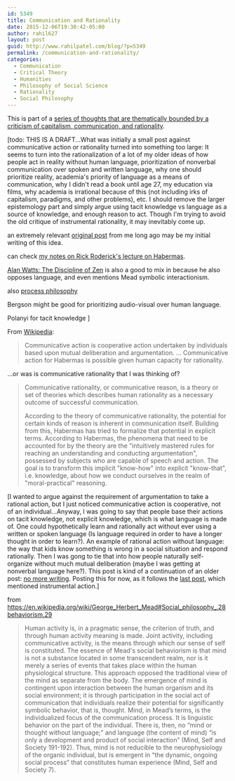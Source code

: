 ```yaml
---
id: 5349
title: Communication and Rationality
date: 2015-12-06T19:30:42-05:00
author: rahil627
layout: post
guid: http://www.rahilpatel.com/blog/?p=5349
permalink: /communication-and-rationality/
categories:
  - Communication
  - Critical Theory
  - Humanities
  - Philosophy of Social Science
  - Rationality
  - Social Philosophy
---
```

This is part of a <a href="http://www.rahilpatel.com/blog/valuable-things-ive-written#criticism_capitalism_communication_rationality">series of thoughts that are thematically bounded by a criticism of capitalism, communication, and rationality</a>.

[todo: THIS IS A DRAFT...What was initially a small post against communicative action or rationality turned into something too large: It seems to turn into the rationalization of a lot of my older ideas of how people act in reality without human language, prioritization of nonverbal communication over spoken and written language, why one should prioritize reality, academia's priority of language as a means of communication, why I didn't read a book until age 27, my education via films, why academia is irrational because of this (not including irks of capitalism, paradigms, and other problems), etc. I should remove the larger epistemology part and simply argue using tacit knowledge vs language as a source of knowledge, and enough reason to act. Though I'm trying to avoid the old critique of instrumental rationality, it may inevitably come up.

an extremely relevant <a href="http://www.rahilpatel.com/blog/prose-is-superfluous-active-communication-through-play-and-art">original post</a> from me long ago may be my initial writing of this idea.

can check <a href="http://www.rahilpatel.com/blog/rick-rodericks-lecture-on-habermas">my notes on Rick Roderick's lecture on Habermas</a>.

<a href="https://www.youtube.com/watch?v=jN19k29e_Ys">Alan Watts: The Discipline of Zen</a> is also a good to mix in because he also opposes language, and even mentions Mead symbolic interactionism.

also <a href="https://en.wikipedia.org/wiki/Process_philosophy">process philosophy</a>

Bergson might be good for prioritizing audio-visual over human language.

Polanyi for tacit knowledge
]

From <a href="https://en.wikipedia.org/wiki/Communicative_action">Wikipedia</a>:
<blockquote>Communicative action is cooperative action undertaken by individuals based upon mutual deliberation and argumentation.
...
Communicative action for Habermas is possible given human capacity for rationality.</blockquote>
...or was is communicative rationality that I was thinking of?

<blockquote>Communicative rationality, or communicative reason, is a theory or set of theories which describes human rationality as a necessary outcome of successful communication.

According to the theory of communicative rationality, the potential for certain kinds of reason is inherent in communication itself. Building from this, Habermas has tried to formalize that potential in explicit terms. According to Habermas, the phenomena that need to be accounted for by the theory are the "intuitively mastered rules for reaching an understanding and conducting argumentation", possessed by subjects who are capable of speech and action. The goal is to transform this implicit "know-how" into explicit "know-that", i.e. knowledge, about how we conduct ourselves in the realm of "moral-practical" reasoning.</blockquote>

[I wanted to argue against the requirement of argumentation to take a rational action, but I just noticed communicative action is cooperative, not of an individual...Anyway, I was going to say that people base their actions on tacit knowledge, not explicit knowledge, which is what language is made of. One could hypothetically learn and rationally act without ever using a written or spoken language (Is language required in order to have a longer thought in order to learn?). An example of rational action without language: the way that kids know something is wrong in a social situation and respond rationally. Then I was gong to tie that into how people naturally self-organize without much mutual deliberation (maybe I was getting at nonverbal language here?). This post is kind of a continuation of an older post: <a href="http://www.rahilpatel.com/blog/no-more-writing">no more writing</a>. Posting this for now, as it follows the <a href="http://www.rahilpatel.com/blog/criticism-of-innovative-urban-areas">last post</a>, which mentioned instrumental action.]

from https://en.wikipedia.org/wiki/George_Herbert_Mead#Social_philosophy_.28behaviorism.29
<blockquote>Human activity is, in a pragmatic sense, the criterion of truth, and through human activity meaning is made. Joint activity, including communicative activity, is the means through which our sense of self is constituted. The essence of Mead's social behaviorism is that mind is not a substance located in some transcendent realm, nor is it merely a series of events that takes place within the human physiological structure. This approach opposed the traditional view of the mind as separate from the body. The emergence of mind is contingent upon interaction between the human organism and its social environment; it is through participation in the social act of communication that individuals realize their potential for significantly symbolic behavior, that is, thought. Mind, in Mead’s terms, is the individualized focus of the communication process. It is linguistic behavior on the part of the individual. There is, then, no “mind or thought without language;” and language (the content of mind) “is only a development and product of social interaction” (Mind, Self and Society 191-192). Thus, mind is not reducible to the neurophysiology of the organic individual, but is emergent in “the dynamic, ongoing social process” that constitutes human experience (Mind, Self and Society 7).</blockquote>
